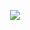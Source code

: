<p align="center">
<a href="https://vald.dev"><img src="https://github-readme-stats.vercel.app/api?username=vald-phoenix&show_icons=true&theme=dark&include_all_commits=true&count_private=true" /></a>
</p>

